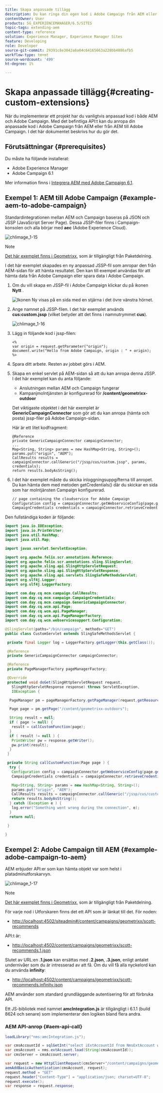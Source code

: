 ```yaml
---
title: Skapa anpassade tillägg
description: Du kan ringa din egen kod i Adobe Campaign från AEM eller från AEM till Adobe Campaign.
contentOwner: User
products: SG_EXPERIENCEMANAGER/6.5/SITES
topic-tags: extending-aem
content-type: reference
solution: Experience Manager, Experience Manager Sites
feature: Developing
role: Developer
source-git-commit: 29391c8e3042a8a04c64165663a228bb4886afb5
workflow-type: tm+mt
source-wordcount: '499'
ht-degree: 1%

---
```


# Skapa anpassade tillägg{#creating-custom-extensions}

När du implementerar ett projekt har du vanligtvis anpassad kod i både AEM och Adobe Campaign. Med det befintliga API:t kan du anropa din anpassade kod i Adobe Campaign från AEM eller från AEM till Adobe Campaign. I det här dokumentet beskrivs hur du gör det.

## Förutsättningar {#prerequisites}

Du måste ha följande installerat:

* Adobe Experience Manager
* Adobe Campaign 6.1

Mer information finns i [Integrera AEM med Adobe Campaign 6.1](/help/sites-administering/campaignonpremise.md).

## Exempel 1: AEM till Adobe Campaign {#example-aem-to-adobe-campaign}

Standardintegrationen mellan AEM och Campaign baseras på JSON och JSSP (JavaScript Server Page). Dessa JSSP-filer finns i Campaign-konsolen och alla börjar med **aec** (Adobe Experience Cloud).

![chlimage_1-15](assets/chlimage_1-15a.png)

>[!NOTE]
>
>[Det här exemplet finns i Geometrixx](/help/sites-developing/we-retail.md), som är tillgängligt från Paketdelning.

I det här exemplet skapades en ny anpassad JSSP-fil som anropar den från AEM-sidan för att hämta resultatet. Den kan till exempel användas för att hämta data från Adobe Campaign eller spara data i Adobe Campaign.

1. Om du vill skapa en JSSP-fil i Adobe Campaign klickar du på ikonen **Nytt** .

   ![Ikonen Ny visas på en sida med en stjärna i det övre vänstra hörnet.](do-not-localize/chlimage_1-4a.png)

1. Ange namnet på JSSP-filen. I det här exemplet används **cus:custom.jssp** (vilket betyder att det finns i namnutrymmet **cus**).

   ![chlimage_1-16](assets/chlimage_1-16a.png)

1. Lägg in följande kod i jssp-filen:

   ```
   <%
   var origin = request.getParameter("origin");
   document.write("Hello from Adobe Campaign, origin : " + origin);
   %>
   ```

1. Spara ditt arbete. Resten av jobbet görs i AEM.
1. Skapa en enkel servlet på AEM-sidan så att du kan anropa denna JSSP. I det här exemplet kan du anta följande:

   * Anslutningen mellan AEM och Campaign fungerar
   * Kampanjmolntjänsten är konfigurerad för **/content/geometrixx-outdoor**

   Det viktigaste objektet i det här exemplet är **GenericCampaignConnector** som gör att du kan anropa (hämta och posta) jssp-filer på Adobe Campaign-sidan.

   Här är ett litet kodfragment:

   ```
   @Reference
   private GenericCampaignConnector campaignConnector;
   ...
   Map<String, String> params = new HashMap<String, String>();
   params.put("origin", "AEM");
   CallResults results = campaignConnector.callGeneric("/jssp/cus/custom.jssp", params, credentials);
   return results.bodyAsString();
   ```

1. I det här exemplet måste du skicka inloggningsuppgifterna till anropet. Du kan hämta dem med metoden getCredentials() där du skickar en sida som har molntjänsten Campaign konfigurerad.

   ```xml
   // page containing the cloudservice for Adobe Campaign
   Configuration config = campaignConnector.getWebserviceConfig(page.getContentResource().getParent());
   CampaignCredentials credentials = campaignConnector.retrieveCredentials(config);
   ```

Den fullständiga koden är följande:

```java
import java.io.IOException;
import java.io.PrintWriter;
import java.util.HashMap;
import java.util.Map;

import javax.servlet.ServletException;

import org.apache.felix.scr.annotations.Reference;
import org.apache.felix.scr.annotations.sling.SlingServlet;
import org.apache.sling.api.SlingHttpServletRequest;
import org.apache.sling.api.SlingHttpServletResponse;
import org.apache.sling.api.servlets.SlingSafeMethodsServlet;
import org.slf4j.Logger;
import org.slf4j.LoggerFactory;

import com.day.cq.mcm.campaign.CallResults;
import com.day.cq.mcm.campaign.CampaignCredentials;
import com.day.cq.mcm.campaign.GenericCampaignConnector;
import com.day.cq.wcm.api.Page;
import com.day.cq.wcm.api.PageManager;
import com.day.cq.wcm.api.PageManagerFactory;
import com.day.cq.wcm.webservicesupport.Configuration;

@SlingServlet(paths="/bin/campaign", methods="GET")
public class CustomServlet extends SlingSafeMethodsServlet {

 private final Logger log = LoggerFactory.getLogger(this.getClass());

 @Reference
 private GenericCampaignConnector campaignConnector;

 @Reference
 private PageManagerFactory pageManagerFactory;

 @Override
 protected void doGet(SlingHttpServletRequest request,
   SlingHttpServletResponse response) throws ServletException,
   IOException {

  PageManager pm = pageManagerFactory.getPageManager(request.getResourceResolver());

  Page page = pm.getPage("/content/geometrixx-outdoors");

  String result = null;
  if ( page != null) {
   result = callCustomFunction(page);
  }
  if ( result != null ) {
   PrintWriter pw = response.getWriter();
   pw.print(result);
  }
 }

 private String callCustomFunction(Page page ) {
  try {
   Configuration config = campaignConnector.getWebserviceConfig(page.getContentResource().getParent());
   CampaignCredentials credentials = campaignConnector.retrieveCredentials(config);

   Map<String, String> params = new HashMap<String, String>();
   params.put("origin", "AEM");
   CallResults results = campaignConnector.callGeneric("/jssp/cus/custom.jssp", params, credentials);
   return results.bodyAsString();
  } catch (Exception e ) {
   log.error("Something went wrong during the connection", e);
  }
  return null;

 }

}
```

## Exempel 2: Adobe Campaign till AEM {#example-adobe-campaign-to-aem}

AEM erbjuder API:er som kan hämta objekt var som helst i platadminutforskarvyn.

![chlimage_1-17](assets/chlimage_1-17a.png)

>[!NOTE]
>
>[Det här exemplet finns i Geometrixx](/help/sites-developing/we-retail.md), som är tillgängligt från Paketdelning.

För varje nod i Utforskaren finns det ett API som är länkat till det. För noden:

* [http://localhost:4502/siteadmin#/content/campaigns/geometrixx/scott-recommends](http://localhost:4502/siteadmin#/content/campaigns/geometrixx/scott-recommends)

API:t är:

* [http://localhost:4502/content/campaigns/geometrixx/scott-recommends.1.json](http://localhost:4502/content/campaigns/geometrixx/scott-recommends.2.json)

Slutet av URL:en **.1.json** kan ersättas med **.2.json**, **.3.json**, enligt antalet undernivåer som du är intresserad av att få. Om du vill få alla nyckelord kan du använda **infinity**:

* [http://localhost:4502/content/campaigns/geometrixx/scott-recommends.infinity.json](http://localhost:4502/content/campaigns/geometrixx/scott-recommends.2.json)

AEM använder som standard grundläggande autentisering för att förbruka API.

Ett JS-bibliotek med namnet **amcIntegration.js** är tillgängligt i 6.1.1 (build 8624 och senare) som implementerar den logiken bland flera andra.

### AEM API-anrop {#aem-api-call}

```java
loadLibrary("nms:amcIntegration.js");

var cmsAccountId = sqlGetInt("select iExtAccountId from NmsExtAccount where sName=$(sz)","aemInstance")
var cmsAccount = nms.extAccount.load(String(cmsAccountId));
var cmsServer = cmsAccount.server;

var request = new HttpClientRequest(cmsServer+"/content/campaigns/geometrixx.infinity.json")
aemAddBasicAuthentication(cmsAccount, request);
request.method = "GET"
request.header["Content-Type"] = "application/json; charset=UTF-8";
request.execute();
var response = request.response;
```
